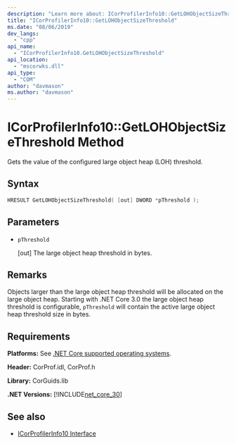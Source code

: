 ```yaml
---
description: "Learn more about: ICorProfilerInfo10::GetLOHObjectSizeThreshold Method"
title: "ICorProfilerInfo10::GetLOHObjectSizeThreshold"
ms.date: "08/06/2019"
dev_langs:
  - "cpp"
api_name:
  - "ICorProfilerInfo10.GetLOHObjectSizeThreshold"
api_location:
  - "mscorwks.dll"
api_type:
  - "COM"
author: "davmason"
ms.author: "davmason"
---
```

# ICorProfilerInfo10::GetLOHObjectSizeThreshold Method

Gets the value of the configured large object heap (LOH) threshold.

## Syntax

```cpp
HRESULT GetLOHObjectSizeThreshold( [out] DWORD *pThreshold );
```

## Parameters

- `pThreshold`

  \[out] The large object heap threshold in bytes.

## Remarks

Objects larger than the large object heap threshold will be allocated on the large object heap. Starting with .NET Core 3.0 the large object heap threshold is configurable, `pThreshold` will contain the active large object heap threshold size in bytes.

## Requirements

**Platforms:** See [.NET Core supported operating systems](../../../core/install/windows.md?pivots=os-windows).

**Header:** CorProf.idl, CorProf.h

**Library:** CorGuids.lib

**.NET Versions:** [!INCLUDE[net_core_30](../../../../includes/net-core-30-md.md)]

## See also

- [ICorProfilerInfo10 Interface](icorprofilerinfo10-interface.md)
